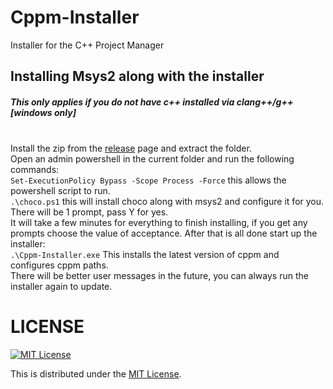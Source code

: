 # Cppm-Installer

Installer for the C++ Project Manager

## Installing Msys2 along with the installer
##### This only applies if you do not have c++ installed via clang++/g++ [windows only]
\
Install the zip from the [release]() page and extract the folder. \
Open an admin powershell in the current folder and run the following commands: \
`Set-ExecutionPolicy Bypass -Scope Process -Force` this allows the powershell script to run. \
`.\choco.ps1` this will install choco along with msys2 and configure it for you. There will be 1 prompt, pass Y for yes.\
It will take a few minutes for everything to finish installing, if you get any prompts choose the value of acceptance. After that is all done start up the installer: \
`.\Cppm-Installer.exe` This installs the latest version of cppm and configures cppm paths. \
There will be better user messages in the future, you can always run the installer again to update. 

# LICENSE

[![MIT License](http://img.shields.io/badge/license-MIT-blue.svg)](http://www.opensource.org/licenses/MIT)

This is distributed under the [MIT License](http://www.opensource.org/licenses/MIT).
